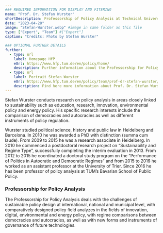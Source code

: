 ```yaml
---
### REQUIRED INFORMATION FOR DISPLAY AND FITERING
name: "Prof. Dr. Stefan Wurster"
shortDescription: Professorship of Policy Analysis at Technical University of Munich
date: "2023-04-28"
image: "Stefan-Wurster.webp" #image in same folder as this file
type: ["Expert", "Team"] #["Expert"]
caption: "Credits: Photo by Stefan Wurster"

### OPTIONAL FURTHER DETAILS
further:
  - type: url
    label: Homepage HfP
    eUrl: https://www.hfp.tum.de/en/policy/home/
    description: Further information about the Professorship for Policy Analysis
  - type: url
    label: Portrait Stefan Wurster
    eUrl: https://www.hfp.tum.de/en/policy/team/prof-dr-stefan-wurster/
    description: Find here more information about Prof. Dr. Stefan Wurster
---
```


Stefan Wurster conducts research on policy analysis in areas closely linked to sustainability such as education, research, innovation, environmental policy and energy policy. His specific research interests include the comparison of democracies and autocracies as well as different instruments of policy regulation.

Wurster studied political science, history and public law in Heidelberg and Barcelona. In 2010 he was awarded a PhD with distinction (summa cum laude). From 2009 to 2015 he was a research associate in Heidelberg. In 2010 he commenced a postdoctoral research project on “Sustainability and Regime Type”, successfully completing the interim evaluation in 2013. From 2012 to 2015 he coordinated a doctoral study program on the “Performance of Politics in Autocratic and Democratic Regimes” and from 2015 to 2016 he worked as an assistant professor at the University of Trier. Since 2016 he has been professor of policy analysis at TUM’s Bavarian School of Public Policy.

### Professorship for Policy Analysis

The Professorship for Policy Analysis deals with the challenges of sustainable policy design at international, national and municipal level, with comparatively designed policy field analyzes in the fields of innovation, digital, environmental and energy policy, with regime comparisons between democracies and autocracies, as well as with new forms and instruments of governance of future technologies.
